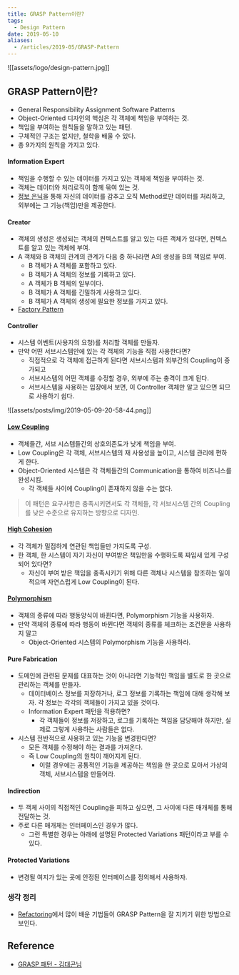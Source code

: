 ```yaml
---
title: GRASP Pattern이란?
tags:
  - Design Pattern
date: 2019-05-10
aliases: 
  - /articles/2019-05/GRASP-Pattern
---
```


![[assets/logo/design-pattern.jpg]]


## GRASP Pattern이란?
- General Responsibility Assignment Software Patterns
- Object-Oriented 디자인의 핵심은 각 객체에 책임을 부여하는 것.
- 책임을 부여하는 원칙들을 말하고 있는 패턴.
- 구체적인 구조는 없지만, 철학을 배울 수 있다.
- 총 9가지의 원칙을 가지고 있다.

#### Information Expert
- 책임을 수행할 수 있는 데이터를 가지고 있는 객체에 책임을 부여하는 것.
- 객체는 데이터와 처리로직이 함께 묶여 있는 것.
- [정보 은닉](https://en.wikipedia.org/wiki/Information_hiding)을 통해 자신의 데이터를 감추고 오직 Method로만 데이터를 처리하고, 외부에는 그 기능(책임)만을 제공한다.

#### Creator
- 객체의 생성은 생성되는 객체의 컨텍스트를 알고 있는 다른 객체가 있다면, 컨텍스트를 알고 있는 객체에 부여.
- A 객체와 B 객체의 관계의 관계가 다음 중 하나라면 A의 생성을 B의 책임로 부여.
    - B 객체가 A 객체를 포함하고 있다.
    - B 객체가 A 객체의 정보를 기록하고 있다.
    - A 객체가 B 객체의 일부이다.
    - B 객체가 A 객체를 긴밀하게 사용하고 있다.
    - B 객체가 A 객체의 생성에 필요한 정보를 가지고 있다.
- [Factory Pattern](https://en.wikipedia.org/wiki/Factory_(object-oriented_programming))

#### Controller
- 시스템 이벤트(사용자의 요청)를 처리할 객체를 만들자.
- 만약 어떤 서브시스템안에 있는 각 객체의 기능을 직접 사용한다면?
    - 직접적으로 각 객체에 접근하게 된다면 서브시스템과 외부간의 Coupling이 증가되고
    - 서브시스템의 어떤 객체를 수정할 경우, 외부에 주는 충격이 크게 된다.
    - 서브시스템을 사용하는 입장에서 보면, 이 Controller 객체만 알고 있으면 되므로 사용하기 쉽다.

![[assets/posts/img/2019-05-09-20-58-44.png]]

#### [Low Coupling](https://en.wikipedia.org/wiki/Loose_coupling)
- 객체들간, 서브 시스템들간의 상호의존도가 낮게 책임을 부여.
- Low Coupling은 각 객체, 서브시스템의 재 사용성을 높이고, 시스템 관리에 편하게 한다.
- Object-Oriented 시스템은 각 객체들간의 Communication을 통하여 비즈니스를 완성시킴.
    - 각 객체들 사이에 Coupling이 존재하지 않을 수는 없다.

> 이 패턴은 요구사항은 충족시키면서도 각 객체들, 각 서브시스템 간의 Coupling를 낮은 수준으로 유지하는 방향으로 디자인.


#### [High Cohesion](https://en.wikipedia.org/wiki/Cohesion_(computer_science))
- 각 객체가 밀접하게 연관된 책임들만 가지도록 구성.
- 한 객체, 한 시스템이 자기 자신이 부여받은 책임만을 수행하도록 짜임새 있게 구성되어 있다면?
    - 자신이 부여 받은 책임을 충족시키기 위해 다른 객체나 시스템을 참조하는 일이 적으며 자연스럽게 Low Coupling이 된다.

#### [Polymorphism](https://en.wikipedia.org/wiki/Polymorphism_(computer_science))
- 객체의 종류에 따라 행동양식이 바뀐다면, Polymorphism 기능을 사용하자.
- 만약 객체의 종류에 따라 행동이 바뀐다면 객체의 종류를 체크하는 조건문을 사용하지 말고
    - Object-Oriented 시스템의 Polymorphism 기능을 사용하라.

#### Pure Fabrication
- 도메인에 관련된 문제를 대표하는 것이 아니라면 기능적인 책임을 별도로 한 곳으로 관리하는 객체를 만들자.
    - 데이터베이스 정보를 저장하거나, 로그 정보를 기록하는 책임에 대해 생각해 보자. 각 정보는 각각의 객체들이 가지고 있을 것이다.
    - Information Expert 패턴을 적용하면?
        - 각 객체들이 정보를 저장하고, 로그를 기록하는 책임을 담당해야 하지만, 실제로 그렇게 사용하는 사람들은 없다.
- 시스템 전반적으로 사용하고 있는 기능을 변경한다면?
    -  모든 객체를 수정해야 하는 결과를 가져온다.
    - 즉 Low Coupling의 원칙이 깨어지게 된다.
        - 이럴 경우에는 공통적인 기능을 제공하는 책임을 한 곳으로 모아서 가상의 객체, 서브시스템을 만들어라.

#### Indirection
- 두 객체 사이의 직접적인 Coupling을 피하고 싶으면, 그 사이에 다른 매개체를 통해 전달하는 것.
- 주로 다른 매개체는 인터페이스인 경우가 많다.
    - 그런 특별한 경우는 아래에 설명된 Protected Variations 패턴이라고 부를 수 있다.

#### Protected Variations
- 변경될 여지가 있는 곳에 안정된 인터페이스를 정의해서 사용하자.

### 생각 정리
- [Refactoring](https://nesoy.github.io/articles/2018-05/Refactoring-Example)에서 많이 배운 기법들이 GRASP Pattern을 잘 지키기 위한 방법으로 보인다.


## Reference
- [GRASP 패턴 - 김대곤님](http://www.hanbit.co.kr/channel/category/category_view.html?cms_code=CMS8586826397)
